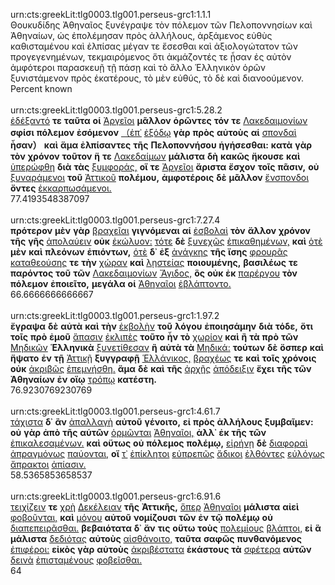 urn:cts:greekLit:tlg0003.tlg001.perseus-grc1:1.1.1<br>
Θουκυδίδης Ἀθηναῖος ξυνέγραψε τὸν πόλεμον τῶν Πελοποννησίων καὶ Ἀθηναίων, ὡς ἐπολέμησαν πρὸς ἀλλήλους, ἀρξάμενος εὐθὺς καθισταμένου καὶ ἐλπίσας μέγαν τε ἔσεσθαι καὶ ἀξιολογώτατον τῶν προγεγενημένων, τεκμαιρόμενος ὅτι ἀκμάζοντές τε ᾖσαν ἐς αὐτὸν ἀμφότεροι παρασκευῇ τῇ πάσῃ καὶ τὸ ἄλλο Ἑλληνικὸν ὁρῶν ξυνιστάμενον πρὸς ἑκατέρους, τὸ μὲν εὐθύς, τὸ δὲ καὶ διανοούμενον.<br>
Percent known<br><br>
urn:cts:greekLit:tlg0003.tlg001.perseus-grc1:5.28.2<br>
[ἐδέξαντό](http://www.perseus.tufts.edu/hopper/morph?l=ἐδέξαντό&la=greek#lexicon) **τε** **ταῦτα** **οἱ** [Ἀργεῖοι](http://www.perseus.tufts.edu/hopper/morph?l=Ἀργεῖοι&la=greek#lexicon) **μᾶλλον** **ὁρῶντες** **τόν** **τε** [Λακεδαιμονίων](http://www.perseus.tufts.edu/hopper/morph?l=Λακεδαιμονίων&la=greek#lexicon) **σφίσι** **πόλεμον** **ἐσόμενον** [（ἐπ᾽](http://www.perseus.tufts.edu/hopper/morph?l=（ἐπ᾽&la=greek#lexicon) [ἐξόδῳ](http://www.perseus.tufts.edu/hopper/morph?l=ἐξόδῳ&la=greek#lexicon) **γὰρ** **πρὸς** **αὐτοὺς** **αἱ** [σπονδαὶ](http://www.perseus.tufts.edu/hopper/morph?l=σπονδαὶ&la=greek#lexicon) **ἦσαν）** **καὶ** **ἅμα** **ἐλπίσαντες** **τῆς** **Πελοποννήσου** **ἡγήσεσθαι:** **κατὰ** **γὰρ** **τὸν** **χρόνον** **τοῦτον** **ἥ** **τε** [Λακεδαίμων](http://www.perseus.tufts.edu/hopper/morph?l=Λακεδαίμων&la=greek#lexicon) **μάλιστα** **δὴ** **κακῶς** **ἤκουσε** **καὶ** [ὑπερώφθη](http://www.perseus.tufts.edu/hopper/morph?l=ὑπερώφθη&la=greek#lexicon) **διὰ** **τὰς** [ξυμφοράς,](http://www.perseus.tufts.edu/hopper/morph?l=ξυμφοράς,&la=greek#lexicon) **οἵ** **τε** [Ἀργεῖοι](http://www.perseus.tufts.edu/hopper/morph?l=Ἀργεῖοι&la=greek#lexicon) **ἄριστα** **ἔσχον** **τοῖς** **πᾶσιν,** **οὐ** [ξυναράμενοι](http://www.perseus.tufts.edu/hopper/morph?l=ξυναράμενοι&la=greek#lexicon) **τοῦ** [Ἀττικοῦ](http://www.perseus.tufts.edu/hopper/morph?l=Ἀττικοῦ&la=greek#lexicon) **πολέμου,** **ἀμφοτέροις** **δὲ** **μᾶλλον** [ἔνσπονδοι](http://www.perseus.tufts.edu/hopper/morph?l=ἔνσπονδοι&la=greek#lexicon) **ὄντες** [ἐκκαρπωσάμενοι.](http://www.perseus.tufts.edu/hopper/morph?l=ἐκκαρπωσάμενοι.&la=greek#lexicon)<br>
77.4193548387097<br><br>
urn:cts:greekLit:tlg0003.tlg001.perseus-grc1:7.27.4<br>
**πρότερον** **μὲν** **γὰρ** [βραχεῖαι](http://www.perseus.tufts.edu/hopper/morph?l=βραχεῖαι&la=greek#lexicon) **γιγνόμεναι** **αἱ** [ἐσβολαὶ](http://www.perseus.tufts.edu/hopper/morph?l=ἐσβολαὶ&la=greek#lexicon) **τὸν** **ἄλλον** **χρόνον** **τῆς** **γῆς** [ἀπολαύειν](http://www.perseus.tufts.edu/hopper/morph?l=ἀπολαύειν&la=greek#lexicon) **οὐκ** [ἐκώλυον:](http://www.perseus.tufts.edu/hopper/morph?l=ἐκώλυον:&la=greek#lexicon) [τότε](http://www.perseus.tufts.edu/hopper/morph?l=τότε&la=greek#lexicon) **δὲ** [ξυνεχῶς](http://www.perseus.tufts.edu/hopper/morph?l=ξυνεχῶς&la=greek#lexicon) [ἐπικαθημένων,](http://www.perseus.tufts.edu/hopper/morph?l=ἐπικαθημένων,&la=greek#lexicon) **καὶ** [ὁτὲ](http://www.perseus.tufts.edu/hopper/morph?l=ὁτὲ&la=greek#lexicon) **μὲν** **καὶ** **πλεόνων** **ἐπιόντων,** [ὁτὲ](http://www.perseus.tufts.edu/hopper/morph?l=ὁτὲ&la=greek#lexicon) **δ᾽** **ἐξ** [ἀνάγκης](http://www.perseus.tufts.edu/hopper/morph?l=ἀνάγκης&la=greek#lexicon) **τῆς** **ἴσης** [φρουρᾶς](http://www.perseus.tufts.edu/hopper/morph?l=φρουρᾶς&la=greek#lexicon) [καταθεούσης](http://www.perseus.tufts.edu/hopper/morph?l=καταθεούσης&la=greek#lexicon) **τε** **τὴν** [χώραν](http://www.perseus.tufts.edu/hopper/morph?l=χώραν&la=greek#lexicon) **καὶ** [λῃστείας](http://www.perseus.tufts.edu/hopper/morph?l=λῃστείας&la=greek#lexicon) **ποιουμένης,** **βασιλέως** **τε** **παρόντος** **τοῦ** **τῶν** [Λακεδαιμονίων](http://www.perseus.tufts.edu/hopper/morph?l=Λακεδαιμονίων&la=greek#lexicon) [Ἄγιδος,](http://www.perseus.tufts.edu/hopper/morph?l=Ἄγιδος,&la=greek#lexicon) **ὃς** **οὐκ** **ἐκ** [παρέργου](http://www.perseus.tufts.edu/hopper/morph?l=παρέργου&la=greek#lexicon) **τὸν** **πόλεμον** **ἐποιεῖτο,** **μεγάλα** **οἱ** [Ἀθηναῖοι](http://www.perseus.tufts.edu/hopper/morph?l=Ἀθηναῖοι&la=greek#lexicon) [ἐβλάπτοντο.](http://www.perseus.tufts.edu/hopper/morph?l=ἐβλάπτοντο.&la=greek#lexicon)<br>
66.6666666666667<br><br>
urn:cts:greekLit:tlg0003.tlg001.perseus-grc1:1.97.2<br>
**ἔγραψα** **δὲ** **αὐτὰ** **καὶ** **τὴν** [ἐκβολὴν](http://www.perseus.tufts.edu/hopper/morph?l=ἐκβολὴν&la=greek#lexicon) **τοῦ** **λόγου** **ἐποιησάμην** **διὰ** **τόδε,** **ὅτι** **τοῖς** **πρὸ** **ἐμοῦ** [ἅπασιν](http://www.perseus.tufts.edu/hopper/morph?l=ἅπασιν&la=greek#lexicon) [ἐκλιπὲς](http://www.perseus.tufts.edu/hopper/morph?l=ἐκλιπὲς&la=greek#lexicon) **τοῦτο** **ἦν** **τὸ** [χωρίον](http://www.perseus.tufts.edu/hopper/morph?l=χωρίον&la=greek#lexicon) **καὶ** **ἢ** **τὰ** **πρὸ** **τῶν** [Μηδικῶν](http://www.perseus.tufts.edu/hopper/morph?l=Μηδικῶν&la=greek#lexicon) **Ἑλληνικὰ** [ξυνετίθεσαν](http://www.perseus.tufts.edu/hopper/morph?l=ξυνετίθεσαν&la=greek#lexicon) **ἢ** **αὐτὰ** **τὰ** [Μηδικά:](http://www.perseus.tufts.edu/hopper/morph?l=Μηδικά:&la=greek#lexicon) **τούτων** **δὲ** **ὅσπερ** **καὶ** **ἥψατο** **ἐν** **τῇ** [Ἀττικῇ](http://www.perseus.tufts.edu/hopper/morph?l=Ἀττικῇ&la=greek#lexicon) **ξυγγραφῇ** [Ἑλλάνικος,](http://www.perseus.tufts.edu/hopper/morph?l=Ἑλλάνικος,&la=greek#lexicon) [βραχέως](http://www.perseus.tufts.edu/hopper/morph?l=βραχέως&la=greek#lexicon) **τε** **καὶ** **τοῖς** **χρόνοις** **οὐκ** [ἀκριβῶς](http://www.perseus.tufts.edu/hopper/morph?l=ἀκριβῶς&la=greek#lexicon) [ἐπεμνήσθη.](http://www.perseus.tufts.edu/hopper/morph?l=ἐπεμνήσθη.&la=greek#lexicon) **ἅμα** **δὲ** **καὶ** **τῆς** [ἀρχῆς](http://www.perseus.tufts.edu/hopper/morph?l=ἀρχῆς&la=greek#lexicon) [ἀπόδειξιν](http://www.perseus.tufts.edu/hopper/morph?l=ἀπόδειξιν&la=greek#lexicon) **ἔχει** **τῆς** **τῶν** **Ἀθηναίων** **ἐν** **οἵῳ** [τρόπῳ](http://www.perseus.tufts.edu/hopper/morph?l=τρόπῳ&la=greek#lexicon) **κατέστη.**<br>
76.9230769230769<br><br>
urn:cts:greekLit:tlg0003.tlg001.perseus-grc1:4.61.7<br>
[τάχιστα](http://www.perseus.tufts.edu/hopper/morph?l=τάχιστα&la=greek#lexicon) **δ᾽** **ἂν** [ἀπαλλαγὴ](http://www.perseus.tufts.edu/hopper/morph?l=ἀπαλλαγὴ&la=greek#lexicon) **αὐτοῦ** **γένοιτο,** **εἰ** **πρὸς** **ἀλλήλους** **ξυμβαῖμεν:** **οὐ** **γὰρ** **ἀπὸ** **τῆς** **αὑτῶν** [ὁρμῶνται](http://www.perseus.tufts.edu/hopper/morph?l=ὁρμῶνται&la=greek#lexicon) [Ἀθηναῖοι,](http://www.perseus.tufts.edu/hopper/morph?l=Ἀθηναῖοι,&la=greek#lexicon) **ἀλλ᾽** **ἐκ** **τῆς** **τῶν** [ἐπικαλεσαμένων.](http://www.perseus.tufts.edu/hopper/morph?l=ἐπικαλεσαμένων.&la=greek#lexicon) **καὶ** **οὕτως** **οὐ** **πόλεμος** **πολέμῳ,** [εἰρήνῃ](http://www.perseus.tufts.edu/hopper/morph?l=εἰρήνῃ&la=greek#lexicon) **δὲ** [διαφοραὶ](http://www.perseus.tufts.edu/hopper/morph?l=διαφοραὶ&la=greek#lexicon) [ἀπραγμόνως](http://www.perseus.tufts.edu/hopper/morph?l=ἀπραγμόνως&la=greek#lexicon) [παύονται,](http://www.perseus.tufts.edu/hopper/morph?l=παύονται,&la=greek#lexicon) **οἵ** [τ᾽](http://www.perseus.tufts.edu/hopper/morph?l=τ᾽&la=greek#lexicon) [ἐπίκλητοι](http://www.perseus.tufts.edu/hopper/morph?l=ἐπίκλητοι&la=greek#lexicon) [εὐπρεπῶς](http://www.perseus.tufts.edu/hopper/morph?l=εὐπρεπῶς&la=greek#lexicon) [ἄδικοι](http://www.perseus.tufts.edu/hopper/morph?l=ἄδικοι&la=greek#lexicon) [ἐλθόντες](http://www.perseus.tufts.edu/hopper/morph?l=ἐλθόντες&la=greek#lexicon) [εὐλόγως](http://www.perseus.tufts.edu/hopper/morph?l=εὐλόγως&la=greek#lexicon) [ἄπρακτοι](http://www.perseus.tufts.edu/hopper/morph?l=ἄπρακτοι&la=greek#lexicon) [ἀπίασιν.](http://www.perseus.tufts.edu/hopper/morph?l=ἀπίασιν.&la=greek#lexicon)<br>
58.5365853658537<br><br>
urn:cts:greekLit:tlg0003.tlg001.perseus-grc1:6.91.6<br>
[τειχίζειν](http://www.perseus.tufts.edu/hopper/morph?l=τειχίζειν&la=greek#lexicon) **τε** [χρὴ](http://www.perseus.tufts.edu/hopper/morph?l=χρὴ&la=greek#lexicon) [Δεκέλειαν](http://www.perseus.tufts.edu/hopper/morph?l=Δεκέλειαν&la=greek#lexicon) **τῆς** **Ἀττικῆς,** [ὅπερ](http://www.perseus.tufts.edu/hopper/morph?l=ὅπερ&la=greek#lexicon) [Ἀθηναῖοι](http://www.perseus.tufts.edu/hopper/morph?l=Ἀθηναῖοι&la=greek#lexicon) **μάλιστα** **αἰεὶ** [φοβοῦνται,](http://www.perseus.tufts.edu/hopper/morph?l=φοβοῦνται,&la=greek#lexicon) **καὶ** [μόνου](http://www.perseus.tufts.edu/hopper/morph?l=μόνου&la=greek#lexicon) **αὐτοῦ** **νομίζουσι** **τῶν** **ἐν** **τῷ** **πολέμῳ** **οὐ** [διαπεπειρᾶσθαι.](http://www.perseus.tufts.edu/hopper/morph?l=διαπεπειρᾶσθαι.&la=greek#lexicon) **βεβαιότατα** **δ᾽** **ἄν** **τις** **οὕτω** **τοὺς** [πολεμίους](http://www.perseus.tufts.edu/hopper/morph?l=πολεμίους&la=greek#lexicon) [βλάπτοι,](http://www.perseus.tufts.edu/hopper/morph?l=βλάπτοι,&la=greek#lexicon) **εἰ** **ἃ** **μάλιστα** [δεδιότας](http://www.perseus.tufts.edu/hopper/morph?l=δεδιότας&la=greek#lexicon) **αὐτοὺς** [αἰσθάνοιτο,](http://www.perseus.tufts.edu/hopper/morph?l=αἰσθάνοιτο,&la=greek#lexicon) **ταῦτα** **σαφῶς** **πυνθανόμενος** [ἐπιφέροι:](http://www.perseus.tufts.edu/hopper/morph?l=ἐπιφέροι:&la=greek#lexicon) **εἰκὸς** **γὰρ** **αὐτοὺς** [ἀκριβέστατα](http://www.perseus.tufts.edu/hopper/morph?l=ἀκριβέστατα&la=greek#lexicon) **ἑκάστους** **τὰ** [σφέτερα](http://www.perseus.tufts.edu/hopper/morph?l=σφέτερα&la=greek#lexicon) **αὐτῶν** [δεινὰ](http://www.perseus.tufts.edu/hopper/morph?l=δεινὰ&la=greek#lexicon) [ἐπισταμένους](http://www.perseus.tufts.edu/hopper/morph?l=ἐπισταμένους&la=greek#lexicon) [φοβεῖσθαι.](http://www.perseus.tufts.edu/hopper/morph?l=φοβεῖσθαι.&la=greek#lexicon)<br>
64<br><br>
